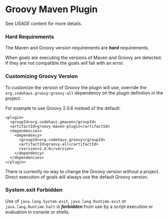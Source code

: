 <!--

    Copyright (c) 2007-2013, the original author or authors.

    This program is licensed to you under the Apache License Version 2.0,
    and you may not use this file except in compliance with the Apache License Version 2.0.
    You may obtain a copy of the Apache License Version 2.0 at http://www.apache.org/licenses/LICENSE-2.0.

    Unless required by applicable law or agreed to in writing,
    software distributed under the Apache License Version 2.0 is distributed on an
    "AS IS" BASIS, WITHOUT WARRANTIES OR CONDITIONS OF ANY KIND, either express or implied.
    See the Apache License Version 2.0 for the specific language governing permissions and limitations there under.

-->
# Groovy Maven Plugin

See _USAGE_ content for more details.

### Hard Requirements

The Maven and Groovy version requirements are ***hard*** requirements.

When goals are executing the versions of Maven and Groovy are detected.
If they are not compatible the goals will fail with an error.

### Customizing Groovy Version

To customize the version of Groovy the plugin will use, override the `org.codehaus.groovy:groovy-all` dependency
on the plugin definition in the project.

For example to use Groovy 2.0.6 instead of the default:

    <plugin>
      <groupId>org.codehaus.gmaven</groupId>
      <artifactId>groovy-maven-plugin</artifactId>
      <dependencies>
        <dependency>
          <groupId>org.codehaus.groovy</groupId>
          <artifactId>groovy-all</artifactId>
          <version>2.0.6</version>
        </dependency>
      </dependencies>
    </plugin>

There is currently no way to change the Groovy version without a project.
Direct execution of goals will always use the default Groovy version.

### System.exit Forbidden

Use of `java.lang.System.exit`, `java.lang.Runtime.exit` or `java.lang.Runtime.halt` is ***forbidden***
from use by a script execution or evaluation in console or shells.
